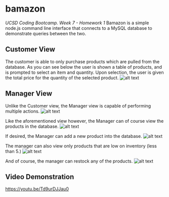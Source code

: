 # bamazon
_UCSD Coding Bootcamp. Week 7 - Homework 1_
Bamazon is a simple node.js command line interface that connects to a MySQL database to demonstrate queries between the two.

## Customer View
The customer is able to only purchase products which are pulled from the database.
As you can see below the user is shown a table of products, and is prompted to select an item and quantity. Upon selection, the user is given the total price for the quantity of the selected product.
![alt text](https://github.com/daytonmills/bamazon/images/customer.png "Customer View")

## Manager View
Unlike the Customer view, the Manager view is capable of performing multiple actions.
![alt text](https://github.com/daytonmills/bamazon/images/manager.png "Customer View")

Like the aforementioned view however, the Manager can of course view the products in the database.
![alt text](https://github.com/daytonmills/bamazon/images/manager-view.png "Customer View")

If desired, the Manager can add a new product into the database.
![alt text](https://github.com/daytonmills/bamazon/images/manager-product.png "Customer View")

The manager can also view only products that are low on inventory (less than 5.)
![alt text](https://github.com/daytonmills/bamazon/images/manager-low.png "Customer View")

And of course, the manager can restock any of the products.
![alt text](https://github.com/daytonmills/bamazon/images/manager-stock.png "Customer View")

## Video Demonstration
https://youtu.be/Td9urDJJau0
